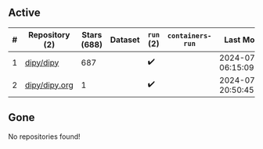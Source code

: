 ## Active
| # | Repository (2) | Stars (688) | Dataset | `run` (2) | `containers-run` | Last Modified |
| --- | --- | --- | --- | --- | --- | --- |
| 1 | [dipy/dipy](https://github.com/dipy/dipy) | 687 |  | :heavy_check_mark: |  | 2024-07-06 06:15:09+00:00 |
| 2 | [dipy/dipy.org](https://github.com/dipy/dipy.org) | 1 |  | :heavy_check_mark: |  | 2024-07-04 20:50:45+00:00 |

## Gone
No repositories found!
